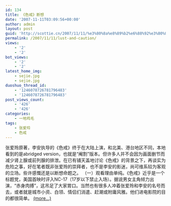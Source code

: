 ```yaml
---
id: 134
title: 《色戒》断想
date: '2007-11-11T03:09:56+00:00'
author: admin
layout: post
guid: 'http://scottie.cn/2007/11/11/%e3%80%8a%e8%89%b2%e6%88%92%e3%80%8b%e6%96%ad%e6%83%b3/'
permalink: /2007/11/11/lust-and-caution/
views:
    - '2'
    - '2'
bot_views:
    - '2'
    - '2'
latest_home_img:
    - sejie.jpg
    - sejie.jpg
duoshuo_thread_id:
    - '1246078726781796483'
    - '1246078726781796483'
post_views_count:
    - '426'
    - '426'
categories:
    - 一地鸡毛
tags:
    - 张爱玲
    - 色戒
---
```


张爱玲原著，李安执导的《色戒》终于在大陆上演，和北美、港台地区不同，本地看到的是abridged version，也就是“阉割”版本。但许多人并不会因为画面删节而减少肾上腺或前列腺的排泄。在已有铺天盖地讨论《色戒》的背景之下，再谈实为危险之事，好在笔者既非张爱玲的崇拜者，也不是李安的影迷，尚可维系较为客观的立场。些许感慨还是以断想命题之。 （一）观看理由单纯。《色戒》近乎是一个标题党，美国首映时评入NC-17（17岁以下禁止入场）。据说男女主角倾力出演，“赤身肉搏”，这吊足了大家胃口。当然也有很多人冲着张爱玲和李安的名号而去，或者就是城市小资、白领、情侣们消遣、赶潮或附庸风雅。他们进电影院的目的都很简单。 [<span aria-label="Continue reading 《色戒》断想">(more…)</span>](http://farbank.net/2007/11/11/lust-and-caution/#more-134)